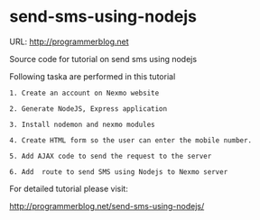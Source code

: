 # send-sms-using-nodejs

URL:  http://programmerblog.net

Source code for tutorial on send sms using nodejs

Following taska are performed in this tutorial

   
    1. Create an account on Nexmo website

    2. Generate NodeJS, Express application

    3. Install nodemon and nexmo modules

    4. Create HTML form so the user can enter the mobile number.

    5. Add AJAX code to send the request to the server

    6. Add  route to send SMS using Nodejs to Nexmo server
    
    
 For detailed tutorial please visit: 
 
http://programmerblog.net/send-sms-using-nodejs/
